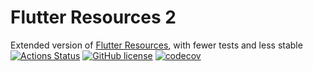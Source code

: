# Flutter Resources 2

Extended version of [Flutter Resources](https://github.com/icarohs7/flutter-resources), with fewer
tests and less stable
<br/>
[![Actions Status](https://github.com/icarohs7/flutter-resources2/workflows/build/badge.svg)](
https://github.com/icarohs7/flutter-resources2/actions)
[![GitHub license](https://img.shields.io/github/license/icarohs7/flutter-resources2.svg)](
https://github.com/icarohs7/flutter-resources2/blob/master/LICENSE)
[![codecov](https://codecov.io/gh/icarohs7/flutter-resources2/branch/master/graph/badge.svg)](
https://codecov.io/gh/icarohs7/flutter-resources2)
